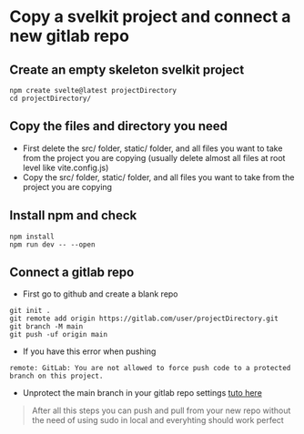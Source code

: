 # Copy a svelkit project and connect a new gitlab repo


## Create an empty skeleton svelkit project

```
npm create svelte@latest projectDirectory
cd projectDirectory/
```


## Copy the files and directory you need

- First delete the src/ folder, static/ folder, and all files you want to take from the project you are copying (usually delete almost all files at root level like vite.config.js) 
- Copy the src/ folder, static/ folder, and all files you want to take from the project you are copying


## Install npm and check

```
npm install
npm run dev -- --open
```


## Connect a gitlab repo

- First go to github and create a blank repo
  
```
git init .
git remote add origin https://gitlab.com/user/projectDirectory.git
git branch -M main
git push -uf origin main
```

- If you have this error when pushing
```
remote: GitLab: You are not allowed to force push code to a protected branch on this project.
```

- Unprotect the main branch in your gitlab repo settings
[tuto here](https://stackoverflow.com/questions/32246503/fix-gitlab-error-you-are-not-allowed-to-push-code-to-protected-branches-on-thi)

> After all this steps you can push and pull from your new repo without the need of using sudo in local and everyhting should work perfect

